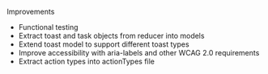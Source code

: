 Improvements
* Functional testing
* Extract toast and task objects from reducer into models
* Extend toast model to support different toast types
* Improve accessibility with aria-labels and other WCAG 2.0 requirements
* Extract action types into actionTypes file
